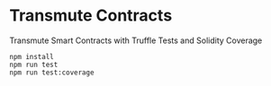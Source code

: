 # Transmute Contracts

Transmute Smart Contracts with Truffle Tests and Solidity Coverage

```
npm install
npm run test
npm run test:coverage
```

